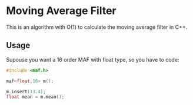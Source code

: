 Moving Average Filter
=====================

This is an algorithm with O(1) to calculate the moving average filter in C++.

## Usage

Supouse you want a 16 order MAF with float type, so you have to code:

```C++
#include <maf.h>

maf<float,16> m();

m.insert(13.4);
float mean = m.mean();
```

